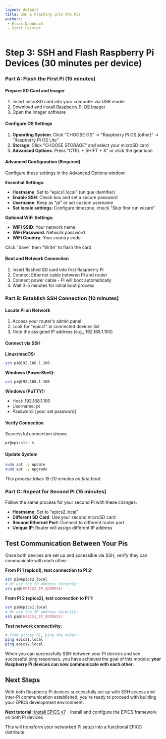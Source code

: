 ```yaml
---
layout: default
title: SSH & Flashing into the PIs
authors:
 - Elias Dandouch
 - Scott Feister
---
```


# Step 3: SSH and Flash Raspberry Pi Devices (30 minutes per device)

### Part A: Flash the First Pi (15 minutes)

#### Prepare SD Card and Imager
1. Insert microSD card into your computer via USB reader
2. Download and install [Raspberry Pi OS Imager](https://www.raspberrypi.com/software/)
3. Open the imager software

#### Configure OS Settings
1. **Operating System**: Click "CHOOSE OS" → "Raspberry Pi OS (other)" → "Raspberry Pi OS Lite"
2. **Storage**: Click "CHOOSE STORAGE" and select your microSD card
3. **Advanced Options**: Press "CTRL + SHIFT + X" or click the gear icon

#### Advanced Configuration (Required)
Configure these settings in the Advanced Options window:

**Essential Settings:**
- **Hostname**: Set to "epics1.local" (unique identifier)
- **Enable SSH**: Check box and set a secure password
- **Username**: Keep as "pi" or set custom username
- **Set locale settings**: Configure timezone, check "Skip first run wizard"

**Optional WiFi Settings:**
- **WiFi SSID**: Your network name
- **WiFi Password**: Network password
- **WiFi Country**: Your country code

Click "Save" then "Write" to flash the card.

#### Boot and Network Connection
1. Insert flashed SD card into first Raspberry Pi
2. Connect Ethernet cable between Pi and router
3. Connect power cable - Pi will boot automatically
4. Wait 3-5 minutes for initial boot process

### Part B: Establish SSH Connection (10 minutes)

#### Locate Pi on Network
1. Access your router's admin panel
2. Look for "epics1" in connected devices list
3. Note the assigned IP address (e.g., 192.168.1.100)

#### Connect via SSH
**Linux/macOS:**
```bash
ssh pi@192.168.1.100
```

**Windows (PowerShell):**
```bash
ssh pi@192.168.1.100
```

**Windows (PuTTY):**
- Host: 192.168.1.100
- Username: pi
- Password: [your set password]

#### Verify Connection
Successful connection shows:
```bash
pi@epics1:~ $
```

#### Update System
```bash
sudo apt -y update
sudo apt -y upgrade
```
*This process takes 15-20 minutes on first boot.*

### Part C: Repeat for Second Pi (15 minutes)

Follow the same process for your second Pi with these changes:
- **Hostname**: Set to "epics2.local"
- **Different SD Card**: Use your second microSD card
- **Second Ethernet Port**: Connect to different router port
- **Unique IP**: Router will assign different IP address

## Test Communication Between Your Pis

Once both devices are set up and accessible via SSH, verify they can communicate with each other:

**From Pi 1 (epics1), test connection to Pi 2:**
```bash
ssh pi@epics2.local
# Or use the IP address directly:
ssh pi@[EPICS2_IP_ADDRESS]
```

**From Pi 2 (epics2), test connection to Pi 1:**
```bash
ssh pi@epics1.local
# Or use the IP address directly:
ssh pi@[EPICS1_IP_ADDRESS]
```

**Test network connectivity:**
```bash
# From either Pi, ping the other:
ping epics1.local
ping epics2.local
```

When you can successfully SSH between your Pi devices and see successful ping responses, you have achieved the goal of this module: **your Raspberry Pi devices can now communicate with each other**.

## Next Steps

With both Raspberry Pi devices successfully set up with SSH access and inter-Pi communication established, you're ready to proceed with building your EPICS development environment:

**Next tutorial:** [Install EPICS v7](../simple-ioc/pi-epics-install.md) - Install and configure the EPICS framework on both Pi devices

This will transform your networked Pi setup into a functional EPICS distribute